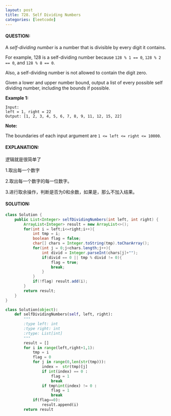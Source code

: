 ```yaml
---
layout: post
title: 728. Self Dividing Numbers
categories: [leetcode]
---
```


#### QUESTION:

A *self-dividing number* is a number that is divisible by every digit it contains.

For example, 128 is a self-dividing number because `128 % 1 == 0`, `128 % 2 == 0`, and `128 % 8 == 0`.

Also, a self-dividing number is not allowed to contain the digit zero.

Given a lower and upper number bound, output a list of every possible self dividing number, including the bounds if possible.

**Example 1:**

```
Input: 
left = 1, right = 22
Output: [1, 2, 3, 4, 5, 6, 7, 8, 9, 11, 12, 15, 22]

```

**Note:**

The boundaries of each input argument are `1 <= left <= right <= 10000`.

#### EXPLANATION:

逻辑就是很简单了

1.取出每一个数字

2.取出每一个数字的每一位数字。

3.进行取余操作，判断是否为0和余数，如果是，那么不加入结果。

#### SOLUTION:

```JAVA
class Solution {
    public List<Integer> selfDividingNumbers(int left, int right) {
        ArrayList<Integer> result = new ArrayList<>();
        for(int i = left;i<=right;i++){
            int tmp = i;
            boolean flag = false;
            char[] chars = Integer.toString(tmp).toCharArray();
            for(int j = 0;j<chars.length;j++){
                int divid = Integer.parseInt(chars[j]+"");
                if(divid == 0 || tmp % divid != 0){
                    flag = true;
                    break;
                }
            }
            if(!flag) result.add(i);
        }
        return result;
    }
}
```

```python
class Solution(object):
    def selfDividingNumbers(self, left, right):
        """
        :type left: int
        :type right: int
        :rtype: List[int]
        """
        result = []
        for i in range(left,right+1,1):
            tmp = i
            flag = 0
            for j in range(0,len(str(tmp))):
                index =  str(tmp)[j]
                if int(index) == 0 :
                    flag = 1
                    break
                if tmp%int(index) != 0 :
                    flag = 1
                    break
            if(flag==0):
                result.append(i)
        return result
  
```

